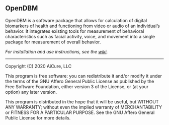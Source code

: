 ## OpenDBM 

OpenDBM is a software package that allows for calculation of digital 
biomarkers of health and functioning from video or audio of an individual’s 
behavior. It integrates existing tools for measurement of behavioral 
characteristics such as facial activity, voice, and movement into a single 
package for measurement of overall behavior.

*For installation and use instructions, see the [wiki](https://github.com/AiCure/open_dbm/wiki).*

***

Copyright (C) 2020 AiCure, LLC

This program is free software: you can redistribute it and/or modify
it under the terms of the GNU Affero General Public License as
published by the Free Software Foundation, either version 3 of the
License, or (at your option) any later version.

This program is distributed in the hope that it will be useful,
but WITHOUT ANY WARRANTY; without even the implied warranty of
MERCHANTABILITY or FITNESS FOR A PARTICULAR PURPOSE.  See the
GNU Affero General Public License for more details.
